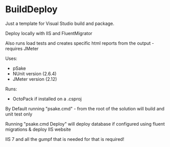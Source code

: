 # BuildDeploy

Just a template for Visual Studio build and package.

Deploy locally with IIS and FluentMigrator

Also runs load tests and creates specific html reports from the output - requires JMeter

Uses:
- pSake
- NUnit version (2.6.4)
- JMeter version (2.12)

Runs:
- OctoPack if installed on a .csproj

By Default running "psake.cmd" - from the root of the solution will build and unit test only

Running "psake.cmd Deploy" will deploy database if configured using fluent migrations & deploy IIS website

IIS 7 and all the gumpf that is needed for that is required!
